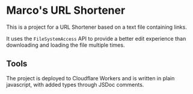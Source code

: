 # Marco's URL Shortener

This is a project for a URL Shortener based on a text file containing links.

It uses the `FileSystemAccess` API to provide a better edit experience than downloading and loading the file multiple times.

## Tools

The project is deployed to Cloudflare Workers and is written in plain javascript, with added types through JSDoc comments.

